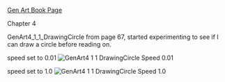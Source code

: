 [Gen Art Book Page](http://zenbullets.com/blog/?page_id=799)

Chapter 4

GenArt4_1_1_DrawingCircle
from page 67, started experimenting to see if I can draw a circle before reading on.

speed set to 0.01
![GenArt4 1 1 DrawingCircle Speed 0.01](https://github.com/Draedus/GenArt/blob/master/Chapter%204/GenArt4_1_1_DrawingCircle/GenArt4_1_1_DrawingCircle_speed-0.01.jpg)

speed set to 1.0
![GenArt4 1 1 DrawingCircle Speed 1.0](https://github.com/Draedus/GenArt/raw/master/Chapter%204/GenArt4_1_1_DrawingCircle/GenArt4_1_1_DrawingCircle_speed-1.0.jpg)

